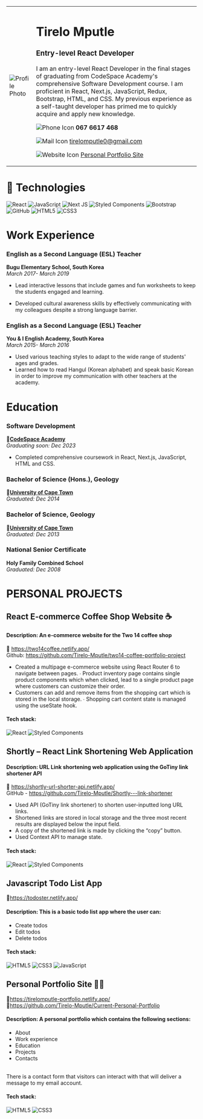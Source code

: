 <table>
<tr>
<td>

![Profile Photo](https://media.licdn.com/dms/image/D4D03AQE-2noJu33wcQ/profile-displayphoto-shrink_800_800/0/1666032686340?e=2147483647&v=beta&t=xDH7yVBjEv3o1STld73IBviaK1bBsI5JFme0m890jl8)

</td>
<td>

# Tirelo Mputle
### Entry-level React Developer

I am an entry-level React Developer in the final stages of graduating from CodeSpace Academy's comprehensive Software Development course. I am proficient in React, Next.js, JavaScript, Redux, Bootstrap, HTML, and CSS. My previous experience as a self-taught developer has primed me to quickly acquire and apply new knowledge.

![Phone Icon](https://img.icons8.com/ios-filled/20/000000/phone.png)  **067 6617 468**

![Mail Icon](https://img.icons8.com/ios-glyphs/20/000000/new-post.png)   [tirelomputle0@gmail.com](mailto:tirelomputle0@gmail.com)

![Website Icon](https://img.icons8.com/external-anggara-basic-outline-anggara-putra/20/000000/external-website-ui-basic-anggara-basic-outline-anggara-putra.png)   [Personal Portfolio Site](https://tirelomputle-portfolio.netlify.app/)  

</td>
</tr>
</table>

# 👾 Technologies

![React](https://img.shields.io/badge/react-%2320232a.svg?style=for-the-badge&logo=react&logoColor=%2361DAFB)
![JavaScript](https://img.shields.io/badge/javascript-%23323330.svg?style=for-the-badge&logo=javascript&logoColor=%23F7DF1E)
![Next JS](https://img.shields.io/badge/Next-black?style=for-the-badge&logo=next.js&logoColor=white)
![Styled Components](https://img.shields.io/badge/styled--components-DB7093?style=for-the-badge&logo=styled-components&logoColor=white)
![Bootstrap](https://img.shields.io/badge/bootstrap-%238511FA.svg?style=for-the-badge&logo=bootstrap&logoColor=white)
![GitHub](https://img.shields.io/badge/github-%23121011.svg?style=for-the-badge&logo=github&logoColor=white)
![HTML5](https://img.shields.io/badge/html5-%23E34F26.svg?style=for-the-badge&logo=html5&logoColor=white)
![CSS3](https://img.shields.io/badge/css3-%231572B6.svg?style=for-the-badge&logo=css3&logoColor=white)

# Work Experience 
### English as a Second Language (ESL) Teacher 
**Bugu Elementary School, South Korea** <br>
*March 2017- March 2019*

- Lead interactive lessons that include games and fun worksheets to keep the students engaged and learning.

- Developed cultural awareness skills by effectively communicating with my colleagues despite a strong language barrier.

### English as a Second Language (ESL) Teacher
**You & I English Academy, South Korea** <br>
*March 2015- March 2016*

- Used various teaching styles to adapt to the wide range of students' ages and grades.
- Learned how to read Hangul (Korean alphabet) and speak basic Korean in order to improve my communication with other teachers at the academy.

# Education

### Software Development
🔗[**CodeSpace Academy**](https://www.codespace.co.za/programs/software-development/) <br>
*Graduating soon: Dec 2023*  
- Completed comprehensive coursework in React, Next.js, JavaScript, HTML and CSS.
  
### Bachelor of Science (Hons.), Geology
🔗[**University of Cape Town**](https://uct.ac.za/) <br>
*Graduated: Dec 2014*  

### Bachelor of Science, Geology
🔗[**University of Cape Town**](https://uct.ac.za/) <br>
*Graduated: Dec 2013*  

### National Senior Certificate
**Holy Family Combined School** <br>
*Graduated: Dec 2008*  


# PERSONAL PROJECTS 

## React E-commerce Coffee Shop Website ☕ <br>
#### Description: An e-commerce website for the Two 14 coffee shop <br>
🔗 https://two14coffee.netlify.app/ <br>
Github: https://github.com/Tirelo-Mputle/two14-coffee-portfolio-project <br>
* Created a multipage e-commerce website using React Router 6 to navigate between pages. ∙ Product inventory page contains single product components which when clicked, lead to a single  product page where customers can customize their order. <br>
* Customers can add and remove items from the shopping cart which is stored in the local storage. ∙ Shopping cart content state is managed using the useState hook.<br> 
#### Tech stack: <br>
![React](https://img.shields.io/badge/react-%2320232a.svg?style=for-the-badge&logo=react&logoColor=%2361DAFB)
![Styled Components](https://img.shields.io/badge/styled--components-DB7093?style=for-the-badge&logo=styled-components&logoColor=white)

## Shortly – React Link Shortening Web Application <br>
#### Description: URL Link shortening web application using the GoTiny link shortener API<br>
🔗 https://shortly-url-shorter-api.netlify.app/ <br>
GitHub - https://github.com/Tirelo-Mputle/Shortly---link-shortener <br>
* Used API (GoTiny link shortener) to shorten user-inputted long URL links. <br>
* Shortened links are stored in local storage and the three most recent results are displayed below  the input field. <br>
* A copy of the shortened link is made by clicking the “copy” button.<br> 
* Used Context API to manage state. <br>
#### Tech stack: <br>
![React](https://img.shields.io/badge/react-%2320232a.svg?style=for-the-badge&logo=react&logoColor=%2361DAFB)
![Styled Components](https://img.shields.io/badge/styled--components-DB7093?style=for-the-badge&logo=styled-components&logoColor=white)

## Javascript Todo List App
🔗https://todoster.netlify.app/
#### Description: This is a basic todo list app where the user can: <br>
* Create todos
* Edit todos
* Delete todos

#### Tech stack: <br>
![HTML5](https://img.shields.io/badge/html5-%23E34F26.svg?style=for-the-badge&logo=html5&logoColor=white)
![CSS3](https://img.shields.io/badge/css3-%231572B6.svg?style=for-the-badge&logo=css3&logoColor=white)
![JavaScript](https://img.shields.io/badge/javascript-%23323330.svg?style=for-the-badge&logo=javascript&logoColor=%23F7DF1E)

## Personal Portfolio Site 🙋‍♀️
🔗https://tirelomputle-portfolio.netlify.app/ <br>
🔗https://github.com/Tirelo-Mputle/Current-Personal-Portfolio

#### Description: A personal portfolio which contains the following sections: <br>
* About 
* Work experience
* Education
* Projects
* Contacts 
<br>
There is a contact form that visitors can interact with that will deliver a message to my email account.

#### Tech stack: <br>
![HTML5](https://img.shields.io/badge/html5-%23E34F26.svg?style=for-the-badge&logo=html5&logoColor=white)
![CSS3](https://img.shields.io/badge/css3-%231572B6.svg?style=for-the-badge&logo=css3&logoColor=white) 


